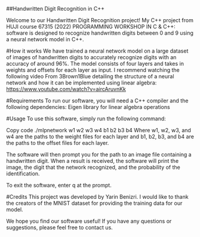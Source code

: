 ##Handwritten Digit Recognition in C++

Welcome to our Handwritten Digit Recognition project!
My C++ project from HUJI course 67315 (2022) PROGRAMMING WORKSHOP IN C & C++:
software is designed to recognize handwritten digits between 0 and 9 using a neural network model in C++.

#How it works
We have trained a neural network model on a large dataset of images of handwritten digits to accurately recognize digits with an accuracy of around 96%.
The model consists of four layers and takes in weights and offsets for each layer as input.
I recommend watching the following video From 3Brown1Blue detailing the structure of a neural network and how it can be implemented using linear algebra:
https://www.youtube.com/watch?v=aircAruvnKk

#Requirements
To run our software, you will need a C++ compiler and the following dependencies:
Eigen library for linear algebra operations

#Usage
To use this software, simply run the following command:

Copy code
./mlpnetwork w1 w2 w3 w4 b1 b2 b3 b4
Where w1, w2, w3, and w4 are the paths to the weight files for each layer and b1, b2, b3, and b4 are the paths to the offset files for each layer.

The software will then prompt you for the path to an image file containing a handwritten digit.
When a result is received, the software will print the image, the digit that the network recognized, and the probability of the identification.

To exit the software, enter q at the prompt.

#Credits
This project was developed by Yarin Benizri. I would like to thank the creators of the MNIST dataset for providing the training data for our model.



We hope you find our software useful! If you have any questions or suggestions, please feel free to contact us.
